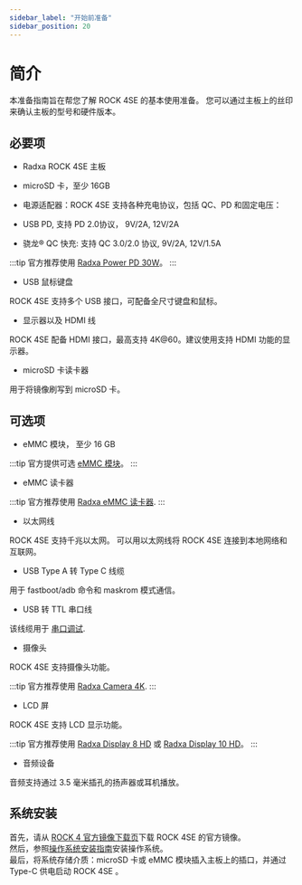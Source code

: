 ```yaml
---
sidebar_label: "开始前准备"
sidebar_position: 20
---
```


# 简介

本准备指南旨在帮您了解 ROCK 4SE 的基本使用准备。
您可以通过主板上的丝印来确认主板的型号和硬件版本。

## 必要项

- Radxa ROCK 4SE 主板

- microSD 卡，至少 16GB

- 电源适配器：ROCK 4SE 支持各种充电协议，包括 QC、PD 和固定电压：

- USB PD, 支持 PD 2.0协议， 9V/2A, 12V/2A
- 骁龙® QC 快充: 支持 QC 3.0/2.0 协议, 9V/2A, 12V/1.5A

:::tip
官方推荐使用 [Radxa Power PD 30W](/accessories/pd_30w)。
:::

- USB 鼠标键盘

ROCK 4SE 支持多个 USB 接口，可配备全尺寸键盘和鼠标。

- 显示器以及 HDMI 线

ROCK 4SE 配备 HDMI 接口，最高支持 4K@60。建议使用支持 HDMI 功能的显示器。

- microSD 卡读卡器

用于将镜像刷写到 microSD 卡。

## 可选项

- eMMC 模块， 至少 16 GB

:::tip
官方提供可选 [eMMC 模块](/accessories/emmc_module)。
:::

- eMMC 读卡器

:::tip
官方推荐使用 [Radxa eMMC 读卡器](/accessories/emmc_reader).
:::

- 以太网线

ROCK 4SE 支持千兆以太网。
可以用以太网线将 ROCK 4SE 连接到本地网络和互联网。

- USB Type A 转 Type C 线缆

用于 fastboot/adb 命令和 maskrom 模式通信。

- USB 转 TTL 串口线

该线缆用于 [串口调试](/general-tutorial/serial).

- 摄像头

ROCK 4SE 支持摄像头功能。

:::tip
官方推荐使用 [Radxa Camera 4K](/accessories/camera_4k).
:::

- LCD 屏

ROCK 4SE 支持 LCD 显示功能。

:::tip
官方推荐使用 [Radxa Display 8 HD](/accessories/lcd-8-hd) 或 [Radxa Display 10 HD](/accessories/lcd-10-hd)。
:::

- 音频设备

音频支持通过 3.5 毫米插孔的扬声器或耳机播放。

## 系统安装

首先，请从 [ROCK 4 官方镜像下载页](/rock4/official-images)下载 ROCK 4SE 的官方镜像。  
然后，参照[操作系统安装指南](/general-tutorial/os-installation)安装操作系统。  
最后，将系统存储介质：microSD 卡或 eMMC 模块插入主板上的插口，并通过 Type-C 供电启动 ROCK 4SE 。
